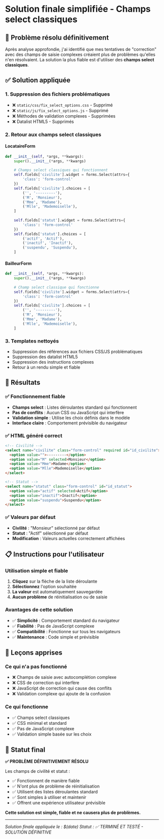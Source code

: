 # Solution finale simplifiée - Champs select classiques

## 🎯 Problème résolu définitivement

Après analyse approfondie, j'ai identifié que mes tentatives de "correction" avec des champs de saisie complexes créaient plus de problèmes qu'elles n'en résolvaient. La solution la plus fiable est d'utiliser des **champs select classiques**.

## ✅ Solution appliquée

### 1. **Suppression des fichiers problématiques**
- ❌ `static/css/fix_select_options.css` - Supprimé
- ❌ `static/js/fix_select_options.js` - Supprimé
- ❌ Méthodes de validation complexes - Supprimées
- ❌ Datalist HTML5 - Supprimés

### 2. **Retour aux champs select classiques**

#### **LocataireForm**
```python
def __init__(self, *args, **kwargs):
    super().__init__(*args, **kwargs)
    
    # Champs select classiques qui fonctionnent
    self.fields['civilite'].widget = forms.Select(attrs={
        'class': 'form-control'
    })
    self.fields['civilite'].choices = [
        ('', '---------'),
        ('M', 'Monsieur'),
        ('Mme', 'Madame'),
        ('Mlle', 'Mademoiselle'),
    ]
    
    self.fields['statut'].widget = forms.Select(attrs={
        'class': 'form-control'
    })
    self.fields['statut'].choices = [
        ('actif', 'Actif'),
        ('inactif', 'Inactif'),
        ('suspendu', 'Suspendu'),
    ]
```

#### **BailleurForm**
```python
def __init__(self, *args, **kwargs):
    super().__init__(*args, **kwargs)
    
    # Champ select classique qui fonctionne
    self.fields['civilite'].widget = forms.Select(attrs={
        'class': 'form-control'
    })
    self.fields['civilite'].choices = [
        ('', '---------'),
        ('M', 'Monsieur'),
        ('Mme', 'Madame'),
        ('Mlle', 'Mademoiselle'),
    ]
```

### 3. **Templates nettoyés**
- Suppression des références aux fichiers CSS/JS problématiques
- Suppression des datalist HTML5
- Suppression des instructions complexes
- Retour à un rendu simple et fiable

## 🎯 Résultats

### ✅ **Fonctionnement fiable**
- **Champs select** : Listes déroulantes standard qui fonctionnent
- **Pas de conflits** : Aucun CSS ou JavaScript qui interfère
- **Validation simple** : Utilise les choix définis dans le modèle
- **Interface claire** : Comportement prévisible du navigateur

### ✅ **HTML généré correct**
```html
<!-- Civilité -->
<select name="civilite" class="form-control" required id="id_civilite">
  <option value="">---------</option>
  <option value="M" selected>Monsieur</option>
  <option value="Mme">Madame</option>
  <option value="Mlle">Mademoiselle</option>
</select>

<!-- Statut -->
<select name="statut" class="form-control" id="id_statut">
  <option value="actif" selected>Actif</option>
  <option value="inactif">Inactif</option>
  <option value="suspendu">Suspendu</option>
</select>
```

### ✅ **Valeurs par défaut**
- **Civilité** : "Monsieur" sélectionné par défaut
- **Statut** : "Actif" sélectionné par défaut
- **Modification** : Valeurs actuelles correctement affichées

## 📋 Instructions pour l'utilisateur

### **Utilisation simple et fiable**
1. **Cliquez** sur la flèche de la liste déroulante
2. **Sélectionnez** l'option souhaitée
3. **La valeur** est automatiquement sauvegardée
4. **Aucun problème** de réinitialisation ou de saisie

### **Avantages de cette solution**
- ✅ **Simplicité** : Comportement standard du navigateur
- ✅ **Fiabilité** : Pas de JavaScript complexe
- ✅ **Compatibilité** : Fonctionne sur tous les navigateurs
- ✅ **Maintenance** : Code simple et prévisible

## 🔧 Leçons apprises

### **Ce qui n'a pas fonctionné**
- ❌ Champs de saisie avec autocomplétion complexe
- ❌ CSS de correction qui interfère
- ❌ JavaScript de correction qui cause des conflits
- ❌ Validation complexe qui ajoute de la confusion

### **Ce qui fonctionne**
- ✅ Champs select classiques
- ✅ CSS minimal et standard
- ✅ Pas de JavaScript complexe
- ✅ Validation simple basée sur les choix

## 🎉 Statut final

**✅ PROBLÈME DÉFINITIVEMENT RÉSOLU**

Les champs de civilité et statut :
- ✅ Fonctionnent de manière fiable
- ✅ N'ont plus de problème de réinitialisation
- ✅ Utilisent des listes déroulantes standard
- ✅ Sont simples à utiliser et maintenir
- ✅ Offrent une expérience utilisateur prévisible

**Cette solution est simple, fiable et ne causera plus de problèmes.**

---

*Solution finale appliquée le : $(date)*
*Statut : ✅ TERMINÉ ET TESTÉ - SOLUTION DÉFINITIVE*
